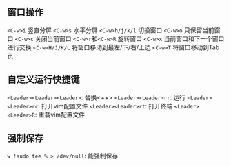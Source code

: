 ## 窗口操作
`<C-w>i` 竖直分屏
`<C-w>s` 水平分屏
`<C-w>h/j/k/l` 切换窗口
`<C-w>o` 只保留当前窗口
`<C-w>c` 关闭当前窗口
`<C-w>r`和`<C-w>R` 旋转窗口
`<C-w>x` 当前窗口和下一个窗口进行交换
`<C-w>H/J/K/L` 将窗口移动到最左/下/右/上边
`<C-w>T` 将窗口移动到Tab页

## 自定义运行快捷键
`<Leader><Leader><Leader>`: 替换<++>
`<Leader><Leader>rr`: 运行
`<Leader><Leader>rc`: 打开vim配置文件
`<Leader><Leader>rt`: 打开终端
`<Leader><Leader>R`: 重载vim配置文件

## 强制保存
`w !sudo tee % > /dev/null`: 能强制保存
